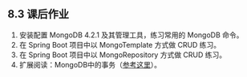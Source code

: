 ## 8.3 课后作业

1. 安装配置 MongoDB 4.2.1 及其管理工具，练习常用的 MongoDB 命令。
2. 在 Spring Boot 项目中以 MongoTemplate 方式做 CRUD 练习。
3. 在 Spring Boot 项目中以 MongoRepository 方式做 CRUD 练习。
4. 扩展阅读：MongoDB中的事务（[参考这里](https://www.baeldung.com/spring-data-mongodb-transactions)）。
